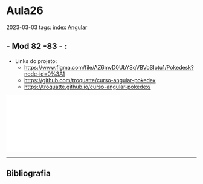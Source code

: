 # Aula26
2023-03-03
tags: [index Angular](../index%20Angular.md)

## - Mod 82 -83 - :

* Links do projeto:
	* https://www.figma.com/file/AZ6mvD0UbYSqVBVoSIptu1/Pokedesk?node-id=0%3A1
	* https://github.com/troquatte/curso-angular-pokedex
	* https://troquatte.github.io/curso-angular-pokedex/

![arquitetura pokédex](../img/arquitetura%20pokédex.md)

-----------------------------------------------
## Bibliografia